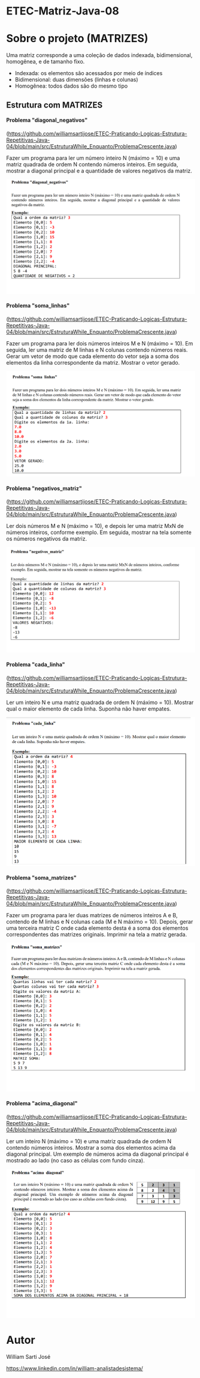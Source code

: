 # ETEC-Matriz-Java-08

# Sobre o projeto (MATRIZES)

Uma matriz corresponde a uma coleção de dados indexada, bidimensional, homogênea, e de tamanho fixo.
- Indexada: os elementos são acessados por meio de índices
- Bidimensional: duas dimensões (linhas e colunas) 
- Homogênea: todos dados são do mesmo tipo

## Estrutura  com MATRIZES
#### Problema "diagonal_negativos"
(https://github.com/williamsartijose/ETEC-Praticando-Logicas-Estrutura-Repetitivas-Java-04/blob/main/src/EstruturaWhile_Enquanto/ProblemaCrescente.java)

Fazer um programa para ler um número inteiro N (máximo = 10) e uma matriz quadrada de ordem N
contendo números inteiros. Em seguida, mostrar a diagonal principal e a quantidade de valores
negativos da matriz. 

![Web 2](https://github.com/williamsartijose/ETEC-Matrizes-Java-08/blob/main/1.png)

#### Problema "soma_linhas" 
(https://github.com/williamsartijose/ETEC-Praticando-Logicas-Estrutura-Repetitivas-Java-04/blob/main/src/EstruturaWhile_Enquanto/ProblemaCrescente.java)

Fazer um programa para ler dois números inteiros M e N (máximo = 10). Em seguida, ler uma matriz
de M linhas e N colunas contendo números reais. Gerar um vetor de modo que cada elemento do vetor
seja a soma dos elementos da linha correspondente da matriz. Mostrar o vetor gerado.

![Web 2](https://github.com/williamsartijose/ETEC-Matrizes-Java-08/blob/main/2.png)


#### Problema "negativos_matriz"
(https://github.com/williamsartijose/ETEC-Praticando-Logicas-Estrutura-Repetitivas-Java-04/blob/main/src/EstruturaWhile_Enquanto/ProblemaCrescente.java)

Ler dois números M e N (máximo = 10), e depois ler uma matriz MxN de números inteiros, conforme
exemplo. Em seguida, mostrar na tela somente os números negativos da matriz. 

![Web 2](https://github.com/williamsartijose/ETEC-Matrizes-Java-08/blob/main/3.png)

#### Problema "cada_linha"
(https://github.com/williamsartijose/ETEC-Praticando-Logicas-Estrutura-Repetitivas-Java-04/blob/main/src/EstruturaWhile_Enquanto/ProblemaCrescente.java)

Ler um inteiro N e uma matriz quadrada de ordem N (máximo = 10). Mostrar qual o maior elemento
de cada linha. Suponha não haver empates. 

![Web 2](https://github.com/williamsartijose/ETEC-Matrizes-Java-08/blob/main/4.png)



#### Problema "soma_matrizes"
(https://github.com/williamsartijose/ETEC-Praticando-Logicas-Estrutura-Repetitivas-Java-04/blob/main/src/EstruturaWhile_Enquanto/ProblemaCrescente.java)

Fazer um programa para ler duas matrizes de números inteiros A e B, contendo de M linhas e N colunas
cada (M e N máximo = 10). Depois, gerar uma terceira matriz C onde cada elemento desta é a soma
dos elementos correspondentes das matrizes originais. Imprimir na tela a matriz gerada. 

![Web 2](https://github.com/williamsartijose/ETEC-Matrizes-Java-08/blob/main/5.png)

#### Problema "acima_diagonal" 
(https://github.com/williamsartijose/ETEC-Praticando-Logicas-Estrutura-Repetitivas-Java-04/blob/main/src/EstruturaWhile_Enquanto/ProblemaCrescente.java)

Ler um inteiro N (máximo = 10) e uma matriz quadrada de ordem N
contendo números inteiros. Mostrar a soma dos elementos acima da
diagonal principal. Um exemplo de números acima da diagonal
principal é mostrado ao lado (no caso as células com fundo cinza). 

![Web 2](https://github.com/williamsartijose/ETEC-Matrizes-Java-08/blob/main/6.png)

# Autor

William Sarti José


https://www.linkedin.com/in/william-analistadesistema/
